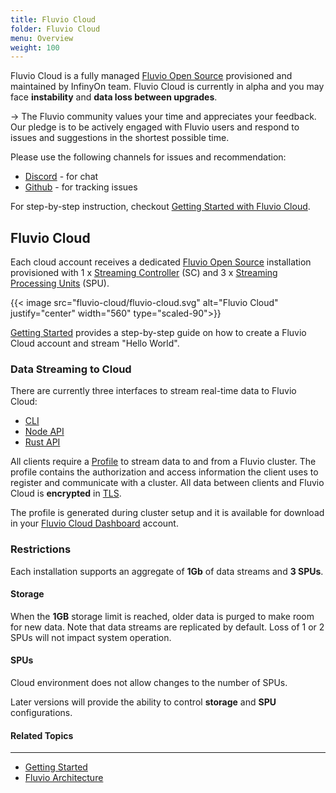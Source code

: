 ```yaml
---
title: Fluvio Cloud
folder: Fluvio Cloud
menu: Overview
weight: 100
---
```


Fluvio Cloud is a fully managed <a href="Github https://github.com/infinyon/fluvio/" target="_blank">Fluvio Open Source</a> provisioned and maintained by InfinyOn team. Fluvio Cloud is currently in alpha and you may face **instability** and **data loss between upgrades**.

-> The Fluvio community values your time and appreciates your feedback. Our pledge is to be actively engaged with Fluvio users and respond to issues and suggestions in the shortest possible time.

Please use the following channels for issues and recommendation:

* <a href="https://discordapp.com/invite/bBG2dTz" target="_blank">Discord</a> - for chat
* <a href="https://github.com/infinyon/fluvio/issues" target="_blank">Github</a> - for tracking issues

For step-by-step instruction, checkout [Getting Started with Fluvio Cloud](/docs/getting-started/fluvio-cloud).

## Fluvio Cloud

 Each cloud account receives a dedicated  <a href="https://github.com/infinyon/fluvio" target="_blank">Fluvio Open Source</a> installation provisioned with 1 x [Streaming Controller](/docs/architecture/sc) (SC) and 3 x [Streaming Processing Units](/docs/architecture/spu) (SPU). 

{{< image src="fluvio-cloud/fluvio-cloud.svg" alt="Fluvio Cloud" justify="center" width="560" type="scaled-90">}}

[Getting Started](/docs/getting-started/#create-a-fluvio-cloud-account) provides a step-by-step guide on how to create a Fluvio Cloud account and stream "Hello World". 


### Data Streaming to Cloud

There are currently three interfaces to stream real-time data to Fluvio Cloud:
* [CLI](/docs/cli-reference)
* <a href="https://infinyon.github.io/fluvio-client-node/" target="_blank">Node API</a>
* <a href="https://docs.rs/fluvio/" target="_blank">Rust API</a>

All clients require a [Profile](/docs/cli/profiles) to stream data to and from a Fluvio cluster. The profile contains the authorization and access information the client uses to register and communicate with a cluster. All data between clients and Fluvio Cloud is **encrypted** in <a href="https://en.wikipedia.org/wiki/Transport_Layer_Security" target="_blank">TLS</a>.

The profile is generated during cluster setup and it is available for download in your <a href="https://cloud.fluvio.io" target="_blank">Fluvio Cloud Dashboard</a> account.


### Restrictions

Each installation supports an aggregate of **1Gb** of data streams and **3 SPUs**.

#### Storage 

When the **1GB** storage limit is reached, older data is purged to make room for new data. Note that data streams are replicated by default. Loss of 1 or 2 SPUs will not impact system operation.

#### SPUs 
Cloud environment does not allow changes to the number of SPUs. 

Later versions will provide the ability to control **storage** and **SPU** configurations.


#### Related Topics
-------------------
* [Getting Started](/docs/getting-started)
* [Fluvio Architecture](/docs/architecture)